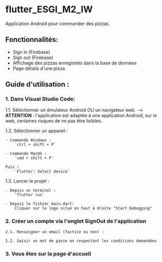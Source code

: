 # flutter_ESGI_M2_IW

Application Android pour commander des pizzas.

## Fonctionnalités:

-   Sign in (Firebase)
-   Sign out (Firebase)
-   Affichage des pizzas enregistrés dans la base de données
-   Page détails d'une pizza.

## Guide d'utilisation :

### 1. Dans Visual Studio Code:

1.1. Sélectionner un émulateur Android OU un navigateur web.
--> **ATTENTION** : l'application est adaptée à une application Android, sur le web, certaines risques de ne pas être lisibles.

1.2. Sélectionner un appareil :

    - Commande Windows :
        `ctrl + shift + P`

    - Commande MacOS :
        `cmd + shift + P`

    Puis :
        `Flutter: Select device`

1.3. Lancer le projet :

    - Depuis un terminal :
        `flutter run`

    - Depuis le fichier main.dart:
        Cliquer sur le logo situé en haut à droite "Start Debugging"

### 2. Créer un compte via l'onglet SignOut de l'application

    2.1. Renseigner un email (factice ou non) :

    2.2. Saisir un mot de passe en respectant les conditions demandées

### 3. Vous êtes sur la page d'accueil
